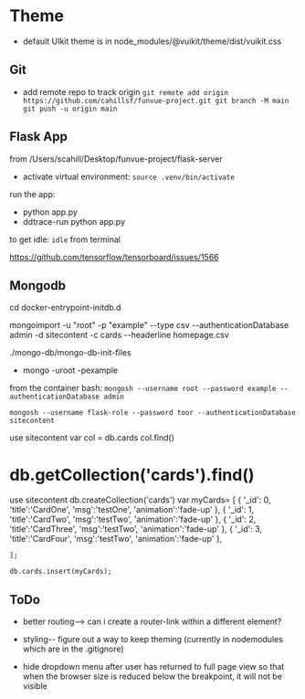 # Theme
* default UIkit theme is in node_modules/@vuikit/theme/dist/vuikit.css


## Git 
* add remote repo to track origin
`
git remote add origin https://github.com/cahillsf/funvue-project.git
git branch -M main
git push -u origin main
`

## Flask App
from /Users/scahill/Desktop/funvue-project/flask-server
- activate virtual environment: `source .venv/bin/activate`

run the app:
- python app.py
- ddtrace-run python app.py

to get idle: `idle` from terminal

https://github.com/tensorflow/tensorboard/issues/1566

## Mongodb 
cd docker-entrypoint-initdb.d


mongoimport -u "root" -p "example" --type csv --authenticationDatabase admin -d sitecontent -c cards --headerline homepage.csv

./mongo-db/mongo-db-init-files
* mongo -uroot -pexample

from the container bash: `mongosh --username root --password example --authenticationDatabase admin`

`mongosh --username flask-role --password toor --authenticationDatabase sitecontent`

use sitecontent
var col = db.cards
col.find()


#  db.getCollection('cards').find()

use sitecontent
db.createCollection('cards')
var myCards=
	[
		{
            '_id': 0,
            'title':'CardOne',
            'msg':'testOne',
            'animation':'fade-up'
          },
          {
            '_id': 1,
            'title':'CardTwo',
            'msg':'testTwo',
            'animation':'fade-up'
          },
          {
            '_id': 2,
            'title':'CardThree',
            'msg':'testTwo',
            'animation':'fade-up'
          },
          {
            '_id': 3,
            'title':'CardFour',
            'msg':'testTwo',
            'animation':'fade-up'
          },

	];

	db.cards.insert(myCards);


## ToDo

* better routing--> can i create a router-link within a different element?

* styling-- figure out a way to keep theming (currently in nodemodules which are in the .gitignore)

* hide dropdown menu after user has returned to full page view so that when the browser size is reduced below the breakpoint, it will not be visible

